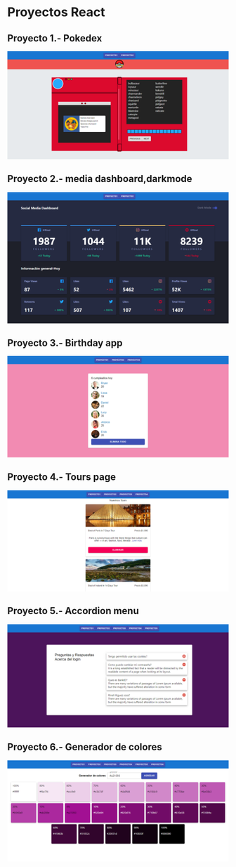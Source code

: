 # Proyectos React

## Proyecto 1.- Pokedex

<img src="./src/Imagenes/proyecto1.png" alt="proyecto1">

## Proyecto 2.- media dashboard,darkmode

<img src="./src/Imagenes/media.png" alt="proyecto2">

## Proyecto 3.- Birthday app

<img src="./src/Imagenes/proyecto3.png" alt="proyecto3">

## Proyecto 4.- Tours page

<img src="./src/Imagenes/proyecto4.png" alt="proyecto4">


## Proyecto 5.- Accordion menu

<img src="./src/Imagenes/proyecto5.png" alt="proyecto5">

## Proyecto 6.- Generador de colores

<img src="./src/Imagenes/proyecto6.png" alt="proyecto6">
